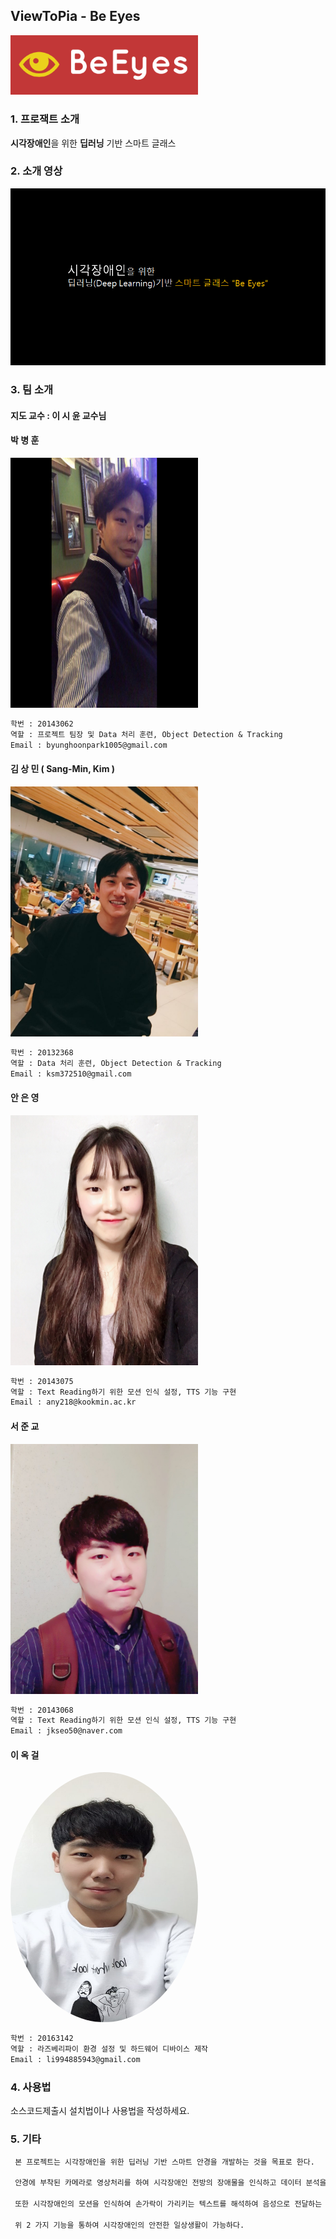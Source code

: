 
## ViewToPia - Be Eyes

<img src="/img/logo.png" alt="logo" width="300"/>

### 1. 프로잭트 소개

**시각장애인**을 위한 **딥러닝** 기반 스마트 글래스  

### 2. 소개 영상

[![video](./img/intro.png)](https://www.youtube.com/watch?v=kQOd4qONANw&t=3s)

### 3. 팀 소개

#### 지도 교수 : 이 시 윤 교수님

#### **박 병 훈**

<img src="./img/Park.jpeg" alt="Kim" width="300" height="400" />

```markdown
학번 : 20143062
역할 : 프로젝트 팀장 및 Data 처리 훈련, Object Detection & Tracking
Email : byunghoonpark1005@gmail.com
```

#### **김 상 민 ( Sang-Min, Kim )**

<img src="./img/Kim.jpeg" alt="Kim" width="300" height="400" />

```markdown
학번 : 20132368
역할 : Data 처리 훈련, Object Detection & Tracking
Email : ksm372510@gmail.com
```

#### **안 은 영**

<img src="./img/Ahn.jpeg" alt="Ahn" width="300" height="400"/>

```markdown
학번 : 20143075
역할 : Text Reading하기 위한 모션 인식 설정, TTS 기능 구현
Email : any218@kookmin.ac.kr
```

#### **서 준 교**

<img src="./img/Seo.jpeg" alt="Ahn" width="300" height="400"/>

```markdown
학번 : 20143068
역할 : Text Reading하기 위한 모션 인식 설정, TTS 기능 구현
Email : jkseo50@naver.com
```

#### **이 옥 걸**

<img src="./img/Lee.jpeg" alt="Lee" width="300" height="400" style="border-radius: 50%"/>

```markdown
학번 : 20163142
역할 : 라즈베리파이 환경 설정 및 하드웨어 디바이스 제작
Email : li994885943@gmail.com
```

### 4. 사용법

소스코드제출시 설치법이나 사용법을 작성하세요.

### 5. 기타

```markdown
 본 프로젝트는 시각장애인을 위한 딥러닝 기반 스마트 안경을 개발하는 것을 목표로 한다. 

 안경에 부착된 카메라로 영상처리를 하여 시각장애인 전방의 장애물을 인식하고 데이터 분석을 통해 구체적인 물체의 정보를 시각장애인에게 음성으로 전달해준다. 이를 통해 시각장애인은 안전한 보행이 가능하며 장애물로 인하여 신체에 가해질 위험을 최소화한다. 
 
 또한 시각장애인의 모션을 인식하여 손가락이 가리키는 텍스트를 해석하여 음성으로 전달하는 기능을 추가한다. 시각 장애인의 잘못된 약 복용으로 인하여 위험할 수 있는 상황을 예방한다. 

 위 2 가지 기능을 통하여 시각장애인의 안전한 일상생활이 가능하다. 
```

